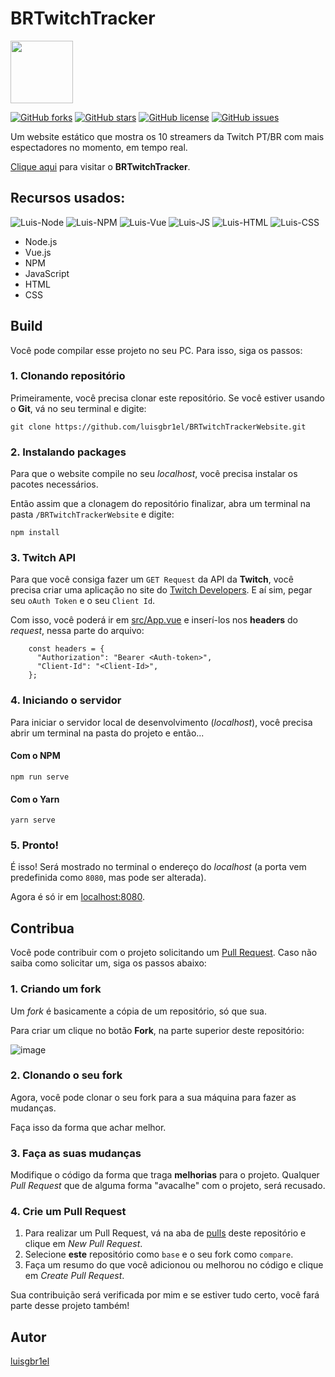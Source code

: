 # BRTwitchTracker
<img width="100px" src="https://brtwitchtracker.vercel.app/img/logo_vector.960df01a.svg" />

[![GitHub forks](https://img.shields.io/github/forks/luisgbr1el/brtwitchtracker-website?style=for-the-badge)](https://github.com/luisgbr1el/brtwitchtracker-website/network)
[![GitHub stars](https://img.shields.io/github/stars/luisgbr1el/brtwitchtracker-website?style=for-the-badge)](https://github.com/luisgbr1el/brtwitchtracker-website/stargazers)
[![GitHub license](https://img.shields.io/github/license/luisgbr1el/brtwitchtracker-website?style=for-the-badge)](https://github.com/luisgbr1el/brtwitchtracker-website/blob/main/LICENSE)
[![GitHub issues](https://img.shields.io/github/issues/luisgbr1el/brtwitchtracker-website?style=for-the-badge)](https://github.com/luisgbr1el/brtwitchtracker-website/issues)

Um website estático que mostra os 10 streamers da Twitch PT/BR com mais espectadores no momento, em tempo real.

[Clique aqui](https://brtwitchtracker.vercel.app) para visitar o **BRTwitchTracker**.

## Recursos usados:
<img  alt="Luis-Node" src="https://img.shields.io/badge/Node.js-black?style=for-the-badge&logo=node.js&logoColor=white"> <img  alt="Luis-NPM" src="https://img.shields.io/badge/NPM-black?style=for-the-badge&logo=npm&logoColor=white"> <img  alt="Luis-Vue" src="https://img.shields.io/badge/Vue.js-black?style=for-the-badge&logo=vue.js&logoColor=white"> <img  alt="Luis-JS" src="https://img.shields.io/badge/JavaScript-black?style=for-the-badge&logo=javascript&logoColor=white"> <img  alt="Luis-HTML" src="https://img.shields.io/badge/HTML-black?style=for-the-badge&logo=html5&logoColor=white"> <img  alt="Luis-CSS" src="https://img.shields.io/badge/CSS-black?style=for-the-badge&logo=css3&logoColor=white">
- Node.js
- Vue.js
- NPM
- JavaScript
- HTML
- CSS


## Build
Você pode compilar esse projeto no seu PC. Para isso, siga os passos:

### 1. Clonando repositório
Primeiramente, você precisa clonar este repositório. Se você estiver usando o **Git**, vá no seu terminal e digite:
```git
git clone https://github.com/luisgbr1el/BRTwitchTrackerWebsite.git
```

### 2. Instalando packages
Para que o website compile no seu *localhost*, você precisa instalar os pacotes necessários.

Então assim que a clonagem do repositório finalizar, abra um terminal na pasta `/BRTwitchTrackerWebsite` e digite:
```node
npm install
```

### 3. Twitch API
Para que você consiga fazer um `GET Request` da API da **Twitch**, você precisa criar uma aplicação no site do [Twitch Developers](https://dev.twitch.tv). E aí sim, pegar seu `oAuth Token` e o seu `Client Id`.

Com isso, você poderá ir em [src/App.vue](https://github.com/luisgbr1el/BRTwitchTrackerWebsite/blob/main/src/App.vue) e inserí-los nos **headers** do *request*, nessa parte do arquivo:
```vue
    const headers = {
      "Authorization": "Bearer <Auth-token>",
      "Client-Id": "<Client-Id>",
    };
```

### 4. Iniciando o servidor
Para iniciar o servidor local de desenvolvimento (*localhost*), você precisa abrir um terminal na pasta do projeto e então...

#### Com o NPM
```node
npm run serve
```

#### Com o Yarn
```node
yarn serve
```

### 5. Pronto!
É isso! Será mostrado no terminal o endereço do *localhost* (a porta vem predefinida como `8080`, mas pode ser alterada).

Agora é só ir em [localhost:8080](http://localhost:8080).

## Contribua
Você pode contribuir com o projeto solicitando um [Pull Request](https://github.com/luisgbr1el/BRTwitchTrackerWebsite/pulls). Caso não saiba como solicitar um, siga os passos abaixo:

### 1. Criando um fork
Um *fork* é basicamente a cópia de um repositório, só que sua.

Para criar um clique no botão **Fork**, na parte superior deste repositório:

![image](https://user-images.githubusercontent.com/62726888/155862651-8be8c9c2-437a-4551-a956-ee726c683272.png)

### 2. Clonando o seu fork
Agora, você pode clonar o seu fork para a sua máquina para fazer as mudanças.

Faça isso da forma que achar melhor.

### 3. Faça as suas mudanças
Modifique o código da forma que traga **melhorias** para o projeto. Qualquer *Pull Request* que de alguma forma "avacalhe" com o projeto, será recusado.

### 4. Crie um Pull Request
1. Para realizar um Pull Request, vá na aba de [pulls](https://github.com/luisgbr1el/BRTwitchTrackerWebsite/pulls) deste repositório e clique em *New Pull Request*.
2. Selecione **este** repositório como `base` e o seu fork como `compare`.
3. Faça um resumo do que você adicionou ou melhorou no código e clique em *Create Pull Request*.

Sua contribuição será verificada por mim e se estiver tudo certo, você fará parte desse projeto também!

## Autor
[luisgbr1el](https://github.com/luisgbr1el)
